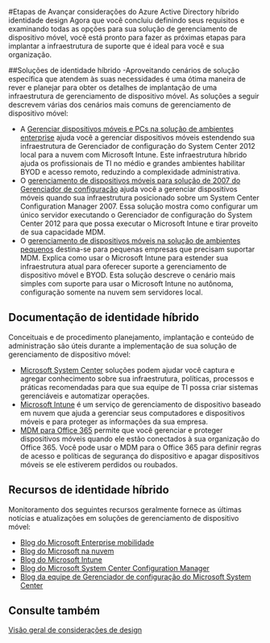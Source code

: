 <properties
    pageTitle="Azure Active Directory híbrido identidade design considerações - próximas etapas | Microsoft Azure"
    description="Um resumo e próximas etapas após ler o guia de considerações de design de identidade híbrido"
    documentationCenter=""
    services="active-directory"
    authors="billmath"
    manager="femila"
    editor=""/>

<tags
    ms.service="active-directory"
    ms.devlang="na"
    ms.topic="article"
    ms.tgt_pltfrm="na"
    ms.workload="identity" 
    ms.date="08/08/2016"
    ms.author="billmath"/>

#<a name="azure-active-directory-hybrid-identity-design-considerations--next-steps"></a>Etapas de Avançar considerações do Azure Active Directory híbrido identidade design
Agora que você concluiu definindo seus requisitos e examinando todas as opções para sua solução de gerenciamento de dispositivo móvel, você está pronto para fazer as próximas etapas para implantar a infraestrutura de suporte que é ideal para você e sua organização.

##<a name="hybrid-identity-solutions"></a>Soluções de identidade híbrido
-Aproveitando cenários de solução específica que atendem às suas necessidades é uma ótima maneira de rever e planejar para obter os detalhes de implantação de uma infraestrutura de gerenciamento de dispositivo móvel. As soluções a seguir descrevem várias dos cenários mais comuns de gerenciamento de dispositivo móvel:

- A [Gerenciar dispositivos móveis e PCs na solução de ambientes enterprise](https://technet.microsoft.com/library/dn582037.aspx) ajuda você a gerenciar dispositivos móveis estendendo sua infraestrutura de Gerenciador de configuração do System Center 2012 local para a nuvem com Microsoft Intune. Este infraestrutura híbrido ajuda os profissionais de TI no médio e grandes ambientes habilitar BYOD e acesso remoto, reduzindo a complexidade administrativa.
- O [gerenciamento de dispositivos móveis para solução de 2007 do Gerenciador de configuração](https://technet.microsoft.com/library/dn508400.aspx) ajuda você a gerenciar dispositivos móveis quando sua infraestrutura posicionado sobre um System Center Configuration Manager 2007. Essa solução mostra como configurar um único servidor executando o Gerenciador de configuração do System Center 2012 para que possa executar o Microsoft Intune e tirar proveito de sua capacidade MDM.
- O [gerenciamento de dispositivos móveis na solução de ambientes pequenos](https://technet.microsoft.com/library/dn715906.aspx) destina-se para pequenas empresas que precisam suportar MDM. Explica como usar o Microsoft Intune para estender sua infraestrutura atual para oferecer suporte a gerenciamento de dispositivo móvel e BYOD. Esta solução descreve o cenário mais simples com suporte para usar o Microsoft Intune no autônoma, configuração somente na nuvem sem servidores local.

## <a name="hybrid-identity-documentation"></a>Documentação de identidade híbrido
Conceituais e de procedimento planejamento, implantação e conteúdo de administração são úteis durante a implementação de sua solução de gerenciamento de dispositivo móvel:

- [Microsoft System Center](https://technet.microsoft.com/library/cc507089.aspx) soluções podem ajudar você captura e agregar conhecimento sobre sua infraestrutura, políticas, processos e práticas recomendadas para que sua equipe de TI possa criar sistemas gerenciáveis e automatizar operações.
- [Microsoft Intune](https://technet.microsoft.com/library/jj676587.aspx) é um serviço de gerenciamento de dispositivo baseado em nuvem que ajuda a gerenciar seus computadores e dispositivos móveis e para proteger as informações da sua empresa.
- [MDM para Office 365](https://technet.microsoft.com/library/ms.o365.cc.devicepolicy.aspx) permite que você gerenciar e proteger dispositivos móveis quando ele estão conectados à sua organização do Office 365. Você pode usar o MDM para o Office 365 para definir regras de acesso e políticas de segurança do dispositivo e apagar dispositivos móveis se ele estiverem perdidos ou roubados.

## <a name="hybrid-identity-resources"></a>Recursos de identidade híbrido
Monitoramento dos seguintes recursos geralmente fornece as últimas notícias e atualizações em soluções de gerenciamento de dispositivo móvel:

- [Blog do Microsoft Enterprise mobilidade](http://blogs.technet.com/b/enterprisemobility/)
- [Blog do Microsoft na nuvem](http://blogs.technet.com/b/in_the_cloud/)
- [Blog do Microsoft Intune](http://blogs.technet.com/b/microsoftintune/)
- [Blog do Microsoft System Center Configuration Manager](http://blogs.technet.com/b/configurationmgr/)
- [Blog da equipe de Gerenciador de configuração do Microsoft System Center](http://blogs.technet.com/b/configmgrteam/)

## <a name="see-also"></a>Consulte também
[Visão geral de considerações de design](active-directory-hybrid-identity-design-considerations-overview.md)

